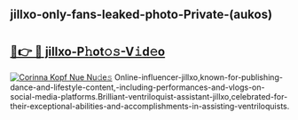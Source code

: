## jillxo-only-fans​-leaked-photo​-Private-(aukos)


# <h2><a href="https://mediaupload.pro?title=jillxo&ref=git">🔗👉 🔴 jillxo-P𝚑ot𝚘𝚜-V𝚒d𝚎o</a></h2>

[![Corinna Kopf Nue Nu𝚍e𝚜](https://i.imgur.com/0qMVB7G.gif)](https://mediaupload.pro?title=jillxo&ref=git)
Online-influencer-jillxo,known-for-publishing-dance-and-lifestyle-content,-including-performances-and-vlogs-on-social-media-platforms.Brilliant-ventriloquist-assistant-jillxo,celebrated-for-their-exceptional-abilities-and-accomplishments-in-assisting-ventriloquists.  